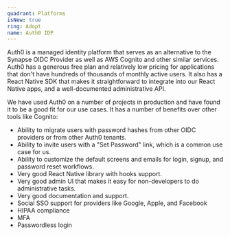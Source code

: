 ```yaml
---
quadrant: Platforms
isNew: true
ring: Adopt
name: Auth0 IDP
---
```


Auth0 is a managed identity platform that serves as an alternative to the Synapse OIDC Provider as well as AWS Cognito and other similar services. Auth0 has a generous free plan and relatively low pricing for applications that don't have hundreds of thousands of monthly active users. It also has a React Native SDK that makes it straightforward to integrate into our React Native apps, and a well-documented administrative API.

We have used Auth0 on a number of projects in production and have found it to be a good fit for our use cases. It has a number of benefits over other tools like Cognito:

- Ability to migrate users with password hashes from other OIDC providers or from other Auth0 tenants.
- Ability to invite users with a "Set Password" link, which is a common use case for us.
- Ability to customize the default screens and emails for login, signup, and password reset workflows.
- Very good React Native library with hooks support.
- Very good admin UI that makes it easy for non-developers to do administrative tasks.
- Very good documentation and support.
- Social SSO support for providers like Google, Apple, and Facebook
- HIPAA compliance
- MFA
- Passwordless login